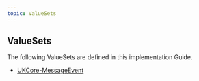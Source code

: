 ```yaml
---
topic: ValueSets
---
```

## ValueSets


The following ValueSets are defined in this implementation Guide.

- [UKCore-MessageEvent](https://simplifier.net/guide/UKCoreDevelopment/ValueSetUKCoreMessageEvent)
